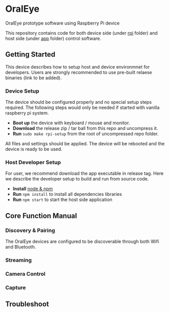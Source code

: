 # OralEye
OralEye prototype software using Raspberry Pi device

This repository contains code for both device side (under [rpi](https://github.com/hjiang36/OralEye/tree/main/rpi) folder) and host side (under [app](https://github.com/hjiang36/OralEye/tree/main/app) folder) control software.

## Getting Started
This device describes how to setup host and device environmnet for developers. Users are strongly recommended to use pre-built relaese binaries (link to be added).

### Device Setup
The device should be configured properly and no special setup steps required. The following steps would only be needed if started with vanilla raspberry pi system.

* **Boot up** the device with keyboard / mouse and monitor.
* **Download** the release zip / tar ball from this repo and uncompress it.
* **Run** `sudo make rpi-setup` from the root of uncompressed repo folder.

All files and settings should be applied. The device will be rebooted and the device is ready to be used.

### Host Developer Setup
For user, we recommend download the app executable in release tag. Here we describe the developer setup to build and run from source code.

* **Install** [node & npm](https://nodejs.org/en/download/package-manager)
* **Run** `npm install` to install all dependencies libraries
* **Run** `npm start` to start the host side application


## Core Function Manual
### Discovery & Pairing
The OralEye devices are configured to be discoverable through both Wifi and Bluetooth.

### Streaming

### Camera Control

### Capture

## Troubleshoot